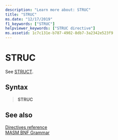 ```yaml
---
description: "Learn more about: STRUC"
title: "STRUC"
ms.date: "12/17/2019"
f1_keywords: ["STRUC"]
helpviewer_keywords: ["STRUC directive"]
ms.assetid: 1c7c131e-b787-4902-8db7-3a2342e523f9
---
```

# STRUC

See [STRUCT](struct-masm.md).

## Syntax

> **STRUC**

## See also

[Directives reference](directives-reference.md)\
[MASM BNF Grammar](masm-bnf-grammar.md)
